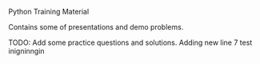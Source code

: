 Python Training Material

Contains some of presentations and demo problems.

TODO:
Add some practice questions and solutions.
Adding new line 7
test inigninngin
